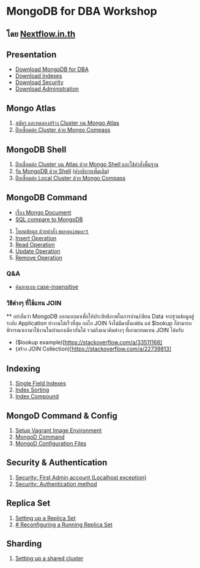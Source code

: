# MongoDB for DBA Workshop

## โดย [Nextflow.in.th](https://www.nextflow.in.th)

## Presentation

- [Download MongoDB for DBA](https://nextflowth-my.sharepoint.com/:b:/g/personal/teerasej_nextflowth_onmicrosoft_com/EeqKc8r0cxJJrcWgFKF_VO0BC9Zr5yvg3gT8BDYo-SKUgw?e=8as9dR)
- [Download Indexes](https://nextflowth-my.sharepoint.com/:b:/g/personal/teerasej_nextflowth_onmicrosoft_com/Eb_b9M49RTpAjcxJ3YpQiSMBAWSBI9GOB4l6DUe1wbP98w?e=BuobDH)
- [Download Security](https://nextflowth-my.sharepoint.com/:b:/g/personal/teerasej_nextflowth_onmicrosoft_com/EZRbXBaShZtCn-2iIZ5CLmEBPjA6ClPjiujqRS96alR_Ug?e=s6MRej)
- [Download Administration](https://nextflowth-my.sharepoint.com/:b:/g/personal/teerasej_nextflowth_onmicrosoft_com/ERzUeVp1rdlOqmERmBrStJQBJZETPLDKdvqvCuPOVBSQDA?e=oMLS40)

## Mongo Atlas

1. [สมัคร และทดลองสร้าง Cluster บน Mongo Atlas](atlas-create-cluster-free.md)
2. [ฝึกเชื่อมต่อ Cluster ด้วย Mongo Compass](compass-connect-example-cluster.md)

## MongoDB Shell

1. [ฝึกเชื่อมต่อ Cluster บน Atlas ด้วย Mongo Shell และใช้คำสั่งพื้นฐาน](mongo-shell-connect-example-cluster)
2. [รัน MongoDB ด้วย Shell](connect-mongodb-with-shell.md) ([คำอธิบายเพิ่มเติม](mongod-command.md))
3. [ฝึกเชื่อมต่อ Local Cluster ด้วย Mongo Compass](compass-connect-localhost-cluster.md)

## MongoDB Command

- [เรื่อง Mongo Document](mongod-document.md)
- [SQL compare to MongoDB](https://docs.mongodb.com/manual/reference/sql-comparison/)

1. [โหลดข้อมูล ด้วยคำสั่ง `mongoimport`](mongo-import.md)
2. [Insert Operation](mongo-operation-insert.md)
3. [Read Operation](mongo-operation-read.md)
4. [Update Operation](mongo-operation-update.md)
5. [Remove Operation](mongo-operation-remove.md)

### Q&A

- [ค้นหาแบบ case-insensitive](https://stackoverflow.com/questions/1863399/mongodb-is-it-possible-to-make-a-case-insensitive-query)

### วิธีต่างๆ ที่ใช้แทน JOIN 

** อย่าลืมว่า MongoDB ออกแบบมาเพื่อให้ประสิทธิภาพในการอ่าน/เขียน Data จากฐานข้อมูลสู่ระดับ Application ทำงานได้เร็วที่สุด กลไก JOIN จึงไม่มีมาตั้งแต่ต้น แต่ $lookup ก็สามารถพิจารณาเอามาใช้งานในทำนองเดียวกันได้ รวมถึงแนวคิดต่างๆ ที่เอามาทดแทน JOIN ได้ครับ

- ($lookup example)[https://stackoverflow.com/a/33511166]
- (สร้าง JOIN Collection)[https://stackoverflow.com/a/22739813]

## Indexing 

1. [Single Field Indexes](index-single-field.md)
2. [Index Sorting](index-sorting.md)
3. [Index Compound](index-compound.md)

## MongoD Command & Config

1. [Setup Vagrant Image Environment](/vagrant-image-setup.md)
2. [MongoD Command](mongod-command.md)
3. [MongoD Configuration Files](/mongod-config-file.md)

## Security & Authentication

1. [Security: First Admin account (Localhost exception)](security-localhost-exception.md)
2. [Security: Authentication method](security-authentication-method.md)

## Replica Set 

1. [Setting up a Replica Set](/replica-set-config-file.md)
2. [# Reconfiguring a Running Replica Set](/replica-set-reconfig.md)

## Sharding

1. [Setting up a shared cluster](shard-config-file.md)

